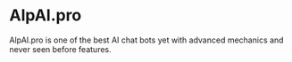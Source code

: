 # AlpAI.pro
AlpAI.pro is one of the best AI chat bots yet with advanced mechanics and never seen before features.
